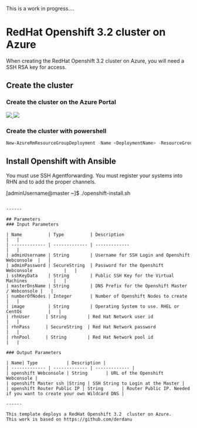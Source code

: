 This is a work in progress....
# RedHat Openshift 3.2 cluster on Azure

When creating the RedHat Openshift 3.2 cluster on Azure, you will need a SSH RSA key for access. 

## Create the cluster
### Create the cluster on the Azure Portal

<a href="https://portal.azure.com/#create/Microsoft.Template/uri/https%3A%2F%2Fraw.githubusercontent.com%2FWilliamRedHat%2Fopenshift-azure%2Frhel%2Fazuredeploy.json" target="_blank">
    <img src="http://azuredeploy.net/deploybutton.png"/>
</a>
<a href="http://armviz.io/#/?load=https%3A%2F%2Fraw.githubusercontent.com%2FWilliamRedHat%2Fopenshift-azure%2Frhel%2Fazuredeploy.json" target="_blank">
    <img src="http://armviz.io/visualizebutton.png"/>
</a>

### Create the cluster with powershell

```powershell
New-AzureRmResourceGroupDeployment -Name <DeploymentName> -ResourceGroupName <RessourceGroupName> -TemplateUri https://raw.githubusercontent.com/WilliamRedHat/openshift-azure/rhel/azuredeploy.json
```

## Install Openshift with Ansible

You must use SSH Agentforwarding. 
You must register your systems into RHN and to add the proper channels.

[adminUsername@master ~]$ ./openshift-install.sh
```

------

## Parameters
### Input Parameters

| Name          | Type          | Description                                      |   |
| ------------- | ------------- | -------------                                    |   |
| adminUsername | String        | Username for SSH Login and Openshift Webconsole  |   |
| adminPassword | SecureString  | Password for the Openshift Webconsole            |   |
| sshKeyData    | String        | Public SSH Key for the Virtual Machines          |   |
| masterDnsName | String        | DNS Prefix for the Openshift Master / Webconsole |   |
| numberOfNodes | Integer       | Number of Openshift Nodes to create              |   |
| image         | String        | Operating System to use. RHEL or CentOs          |   |
| rhnUser      | String        | Red Hat Network user id                          |   |
| rhnPass      | SecureString  | Red Hat Network password                         |   |
| rhnPool      | String        | Red Hat Network pool id                          |   |

### Output Parameters

| Name| Type           | Description |
| ------------- | ------------- | ------------- |
| openshift Webconsole | String       | URL of the Openshift Webconsole |
| openshift Master ssh |String | SSH String to Login at the Master |
| openshift Router Public IP | String       | Router Public IP. Needed if you want to create your own Wildcard DNS |

------

This template deploys a RedHat Openshift 3.2  cluster on Azure.
This work is based on https://github.com/derdanu
